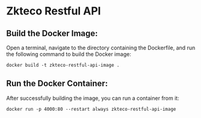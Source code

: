 # Zkteco Restful API

## Build the Docker Image:
Open a terminal, navigate to the directory containing the Dockerfile, and run the following command to build the Docker image:
```
docker build -t zkteco-restful-api-image .
```

## Run the Docker Container:
After successfully building the image, you can run a container from it:
```
docker run -p 4000:80 --restart always zkteco-restful-api-image
```